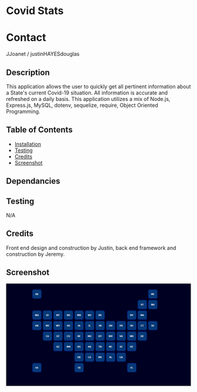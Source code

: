 # Covid Stats

# Contact
JJoanet / justinHAYESdouglas


## Description
This application allows the user to quickly get all pertinent information about a State's current Covid-19 situation. All information is accurate and refreshed on a daily basis. This application utilizes a mix of Node.js, Express.js, MySQL, dotenv, sequelize, require, Object Oriented Programming. 

## Table of Contents
- [Installation](#Dependancies)
- [Testing](#Testing)
- [Credits](#Credits)
- [Screenshot](#Screenshot)

## Dependancies
<npm i>

## Testing
N/A

## Credits
Front end design and construction by Justin, back end framework and construction by Jeremy.

## Screenshot
![Screenshot](./public/assets/screenshot.png)